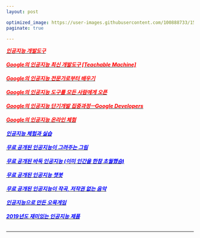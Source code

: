 ```yaml
---
layout: post

optimized_image: https://user-images.githubusercontent.com/100888733/156873478-acffbd58-d65d-48c3-a931-62a35da5cfe5.jpg
paginate: true

---
```

[<span style="color:red">***인공지능 개발도구***</span>](https://m.hanbit.co.kr/media/channel/view.html?cms_code=CMS8609067358) <br> <br>
[<span style="color:red">***Google의 인공지능 최신 개발도구 [Teachable Machine]***</span>](https://teachablemachine.withgoogle.com/) <br> <br>
[<span style="color:red">***Google의 인공지능 전문가로부터 배우기***</span>](https://ai.google/education/) <br> <br>
[<span style="color:red">***Google의 인공지능 도구를 모든 사람에게 오픈***</span>](https://ai.google/tools/) <br> <br>
[<span style="color:red">***Google의 인공지능 단기개발 집중과정ㅡGoogle Developers***</span>](https://developers.google.com/machine-learning/crash-course) <br> <br>
[<span style="color:red">***Google의 인공지능 온라인 체험***</span>](http://www.minaminjee.com/) <br> <br>
[<span style="color:blue">***인공지능  체험과 실습***</span>](https://www.hellosoft.fun/aidemo/) <br> <br>
[<span style="color:blue">***무료 공개된 인공지능이 그려주는 그림***</span>](https://aitown.tistory.com/837) <br> <br>
[<span style="color:blue">***무료 공개된 바둑 인공지능 (이미 인간을 한참 초월했슴)***</span>](http://www.joeunmart.com/bbs/board.php?bo_table=kubuntu_board&wr_id=19) <br> <br>
[<span style="color:blue">***무료 공개된 인공지능 챗봇***</span>](https://www.addie.co.kr/) <br> <br>
[<span style="color:blue">***무료 공개된 인공지능이 작곡, 저작권 없는 음악***</span>](https://m.blog.naver.com/PostView.naver?isHttpsRedirect=true&blogId=huihi68&logNo=220986605991) <br> <br>
[<span style="color:blue">***인공지능으로 만든 오목게임***</span>](http://omok.ggemdol.com/) <br> <br>
[<span style="color:blue">***2019년도 재미있는 인공지능 제품***</span>](https://doooob.tistory.com/42) <br> <br>

 ---
  

